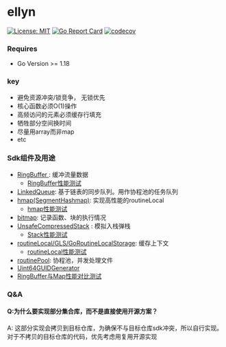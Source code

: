 # ellyn

[![License: MIT](https://img.shields.io/badge/License-MIT-yellow.svg)](https://opensource.org/licenses/MIT)
[![Go Report Card](https://goreportcard.com/badge/github.com/lvyahui8/ellyn)](https://goreportcard.com/report/github.com/lvyahui8/ellyn)
[![codecov](https://codecov.io/gh/lvyahui8/ellyn/graph/badge.svg?token=YBV3TH2HQU)](https://codecov.io/gh/lvyahui8/ellyn)


### Requires

- Go Version >= 1.18

### key

- 避免资源冲突/锁竞争， 无锁优先
- 核心函数必须O(1)操作
- 高频访问的元素必须缓存行填充
- 牺牲部分空间换时间
- 尽量用array而非map
- etc

### Sdk组件及用途

- [RingBuffer ](./ellyn_common/collections/ringbuffer.go) : 缓冲流量数据
  - [RingBuffer性能测试](./ellyn_common/collections/ringbuffer.md)
- [LinkedQueue](./ellyn_common/collections/linked_queue.go): 基于链表的同步队列。用作协程池的任务队列
- [hmap(SegmentHashmap)](./ellyn_common/collections/hmap.go): 实现高性能的routineLocal
  - [hmap性能测试](./ellyn_common/collections/hmap.md)
- [bitmap](./ellyn_common/collections/bitmap.go): 记录函数、块的执行情况
- [UnsafeCompressedStack](./ellyn_common/collections/stack.go) : 模拟入栈弹栈
  - [Stack性能测试](./ellyn_common/collections/stack.md)
- [routineLocal/GLS/GoRoutineLocalStorage](./ellyn_common/goroutine/routine_local.go): 缓存上下文
  - [routineLocal性能测试](./ellyn_common/goroutine/routine_local_test.go)
- [routinePool](./ellyn_common/goroutine/routine_pool.go): 协程池，并发处理文件
- [Uint64GUIDGenerator](./ellyn_common/guid/guid.go)
- [RingBuffer与Map性能对比测试](./ellyn_common/collections/ring_buffer_vs_map.md)
### Q&A 

#### Q:为什么要实现部分集合库，而不是直接使用开源方案？

A: 这部分实现会拷贝到目标仓库，为确保不与目标仓库sdk冲突，所以自行实现。对于不拷贝的目标仓库的代码，优先考虑用复用开源实现
